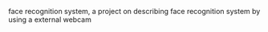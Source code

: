 face recognition system, a project on describing face recognition system by using a external webcam
